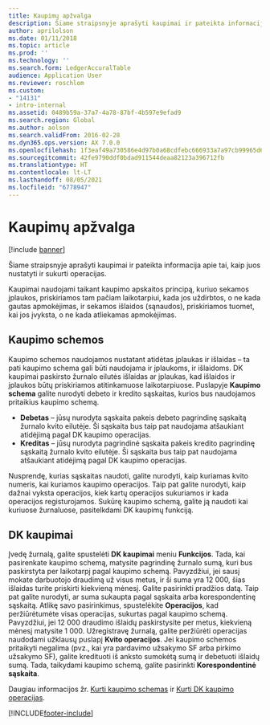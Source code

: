```yaml
---
title: Kaupimų apžvalga
description: Šiame straipsnyje aprašyti kaupimai ir pateikta informacija apie tai, kaip juos nustatyti ir sukurti operacijas.
author: aprilolson
ms.date: 01/11/2018
ms.topic: article
ms.prod: ''
ms.technology: ''
ms.search.form: LedgerAccuralTable
audience: Application User
ms.reviewer: roschlom
ms.custom:
- "14131"
- intro-internal
ms.assetid: 0489b59a-37a7-4a78-87bf-4b597e9efad9
ms.search.region: Global
ms.author: aolson
ms.search.validFrom: 2016-02-28
ms.dyn365.ops.version: AX 7.0.0
ms.openlocfilehash: 1f3eaf49a730586e4d97b0a68cdfebc666933a7a97cb99965d67b00bde464e3c
ms.sourcegitcommit: 42fe9790ddf0bdad911544deaa82123a396712fb
ms.translationtype: HT
ms.contentlocale: lt-LT
ms.lasthandoff: 08/05/2021
ms.locfileid: "6778947"
---
```

# <a name="accruals-overview"></a>Kaupimų apžvalga

[!include [banner](../includes/banner.md)]

Šiame straipsnyje aprašyti kaupimai ir pateikta informacija apie tai, kaip juos nustatyti ir sukurti operacijas.

Kaupimai naudojami taikant kaupimo apskaitos principą, kuriuo sekamos įplaukos, priskiriamos tam pačiam laikotarpiui, kada jos uždirbtos, o ne kada gautas apmokėjimas, ir sekamos išlaidos (sąnaudos), priskiriamos tuomet, kai jos įvyksta, o ne kada atliekamas apmokėjimas.

## <a name="accrual-schemes"></a>Kaupimo schemos
Kaupimo schemos naudojamos nustatant atidėtas įplaukas ir išlaidas – ta pati kaupimo schema gali būti naudojama ir įplaukoms, ir išlaidoms. DK kaupimai paskirsto žurnalo eilutės išlaidas ar įplaukas, kad išlaidos ir įplaukos būtų priskiriamos atitinkamuose laikotarpiuose. Puslapyje **Kaupimo schema** galite nurodyti debeto ir kredito sąskaitas, kurios bus naudojamos pritaikius kaupimo schemą.

-   **Debetas** – jūsų nurodyta sąskaita pakeis debeto pagrindinę sąskaitą žurnalo kvito eilutėje. Ši sąskaita bus taip pat naudojama atšaukiant atidėjimą pagal DK kaupimo operacijas.
-   **Kreditas** – jūsų nurodyta pagrindinė sąskaita pakeis kredito pagrindinę sąskaitą žurnalo kvito eilutėje. Ši sąskaita bus taip pat naudojama atšaukiant atidėjimą pagal DK kaupimo operacijas.

Nusprendę, kurias sąskaitas naudoti, galite nurodyti, kaip kuriamas kvito numeris, kai kuriamos kaupimo operacijos. Taip pat galite nurodyti, kaip dažnai vyksta operacijos, kiek kartų operacijos sukuriamos ir kada operacijos registurojamos. Sukūrę kaupimo schemą, galite ją naudoti kai kuriuose žurnaluose, pasitelkdami DK kaupimų funkciją.

## <a name="ledger-accruals"></a>DK kaupimai
Įvedę žurnalą, galite spustelėti **DK kaupimai** meniu **Funkcijos**. Tada, kai pasirenkate kaupimo schemą, matysite pagrindinę žurnalo sumą, kuri bus paskirstyta per laikotarpį pagal kaupimo schemą. Pavyzdžiui, jei sausį mokate darbuotojo draudimą už visus metus, ir ši suma yra 12 000, šias išlaidas turite priskirti kiekvieną mėnesį. Galite pasirinkti pradžios datą. Taip pat galite nurodyti, ar suma sukaupta pagal sąskaita arba korespondentinę sąskaitą. Atlikę savo pasirinkimus, spustelėkite **Operacijos**, kad peržiūrėtumėte visas operacijas, sukurtas pagal kaupimo schemą. Pavyzdžiui, jei 12 000 draudimo išlaidų paskirstysite per metus, kiekvieną mėnesį matysite 1 000. Užregistravę žurnalą, galite peržiūrėti operacijas naudodami užklausų puslapį **Kvito operacijos**. Jei kaupimo schemos pritaikyti negalima (pvz., kai yra pardavimo užsakymo SF arba pirkimo užsakymo SF), galite kredituoti iš anksto sumokėtą sumą ir debetuoti išlaidų sumą. Tada, taikydami kaupimo schemą, galite pasirinkti **Korespondentinė sąskaita**.


Daugiau informacijos žr. [Kurti kaupimo schemas](tasks/create-accrual-schemes.md) ir [Kurti DK kaupimo operacijas](tasks/create-ledger-accrual-transactions.md).


[!INCLUDE[footer-include](../../includes/footer-banner.md)]